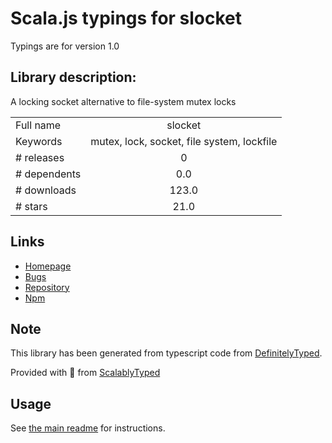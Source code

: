 
# Scala.js typings for slocket

Typings are for version 1.0

## Library description:
A locking socket alternative to file-system mutex locks

|                    |                 |
| ------------------ | :-------------: |
| Full name          | slocket |
| Keywords           | mutex, lock, socket, file system, lockfile |
| # releases         | 0 |
| # dependents       | 0.0 |
| # downloads        | 123.0 |
| # stars            | 21.0 |

## Links
- [Homepage](https://github.com/isaacs/slocket#readme)
- [Bugs](https://github.com/isaacs/slocket/issues)
- [Repository](https://github.com/isaacs/slocket)
- [Npm](https://www.npmjs.com/package/slocket)
    


## Note
This library has been generated from typescript code from [DefinitelyTyped](https://definitelytyped.org).

Provided with :purple_heart: from [ScalablyTyped](https://github.com/oyvindberg/ScalablyTyped)

## Usage
See [the main readme](../../readme.md) for instructions.


